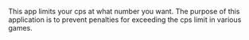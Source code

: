 This app limits your cps at what number you want.
The purpose of this application is to prevent penalties for exceeding the cps limit in various games.

